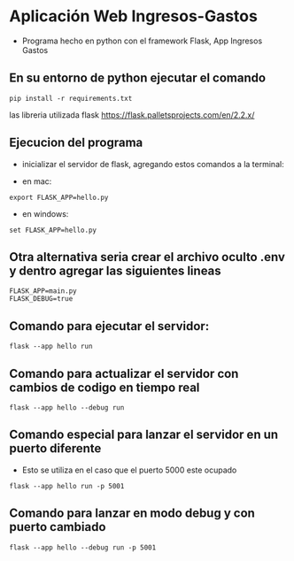 # Aplicación Web Ingresos-Gastos

- Programa hecho en python con el framework Flask, App Ingresos Gastos

## En su entorno de python ejecutar el comando

```
pip install -r requirements.txt
```
las libreria utilizada flask https://flask.palletsprojects.com/en/2.2.x/

## Ejecucion del programa
- inicializar el servidor de flask, agregando estos comandos a la terminal:

- en mac:
```
export FLASK_APP=hello.py
```
- en windows:
```
set FLASK_APP=hello.py
```

## Otra alternativa seria crear el archivo oculto .env y dentro agregar las siguientes lineas
```
FLASK_APP=main.py
FLASK_DEBUG=true
```
## Comando para ejecutar el servidor:
```
flask --app hello run
```

## Comando para actualizar el servidor con cambios de codigo en tiempo real

```
flask --app hello --debug run
```

## Comando especial para lanzar el servidor en un puerto diferente
- Esto se utiliza en el caso que el puerto 5000 este ocupado

```
flask --app hello run -p 5001
```

## Comando para lanzar en modo debug y con puerto cambiado
```
flask --app hello --debug run -p 5001
```
